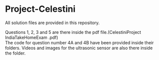 # Project-Celestini
All solution files are provided in this repository.  

Questions 1, 2, 3 and 5 are there inside the pdf file.(CelestiniProject IndiaTakeHomeExam .pdf)    
The code for question number 4A and 4B have been provided inside their folders. Videos and images for the ultrasonic sensor are also there inside the folder.  

